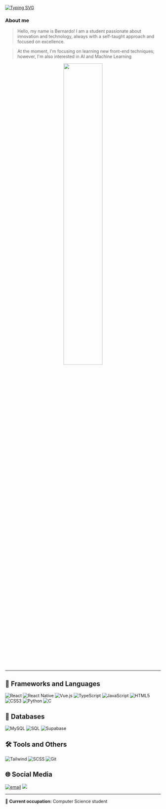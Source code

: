 <a href="https://git.io/typing-svg" ><img src="https://readme-typing-svg.demolab.com?font=Fira+Code&weight=900&size=25&letterSpacing=&duration=2500&pause=1000&color=93F842&background=5F207418&center=true&vCenter=true&width=1000&height=200&lines=Welcome!!+;Hello%2C+my+name+is+Bernardo." alt="Typing SVG"  /></a>
### About me

> Hello, my name is Bernardo! I am a student passionate about innovation and technology, always with a self-taught approach and focused on excellence. </br>


> At the moment, I'm focusing on learning new front-end techniques; however, I'm also interested in AI and Machine Learning

<div align='center'>
<img  width='50%' pointer-events='none' src="https://readme-stats.clckblog.space/api/top-langs/?username=jbernardoFortes&theme=github_dark&hide_border=True&layout=compact&count_private=true&hide=css" min-width="300px" max-width="300px" width="300px"/>

</div>

<hr>

## 🚀 Frameworks and Languages

![React](https://img.shields.io/badge/react-%2320232a.svg?style=for-the-badge&logo=react&logoColor=%2361DAFB)
![React Native](https://img.shields.io/badge/react--native-%2320232a.svg?style=for-the-badge&logo=react&logoColor=%2361DAFB)
![Vue.js](https://img.shields.io/badge/vuejs-%2335495e.svg?style=for-the-badge&logo=vuedotjs&logoColor=%234FC08D)
![TypeScript](https://img.shields.io/badge/TypeScript-007ACC?style=for-the-badge&logo=typescript&logoColor=white)
![JavaScript](https://img.shields.io/badge/javascript-%23323330.svg?style=for-the-badge&logo=javascript&logoColor=%23F7DF1E)
![HTML5](https://img.shields.io/badge/html5-%23E34F26.svg?style=for-the-badge&logo=html5&logoColor=white)
![CSS3](https://img.shields.io/badge/css3-%231572B6.svg?style=for-the-badge&logo=css3&logoColor=white)
![Python](https://img.shields.io/badge/python-3670A0?style=for-the-badge&logo=python&logoColor=ffdd54)
![C](https://img.shields.io/badge/C-00599C?style=for-the-badge&logo=c&logoColor=white)






## 💾 Databases

![MySQL](https://img.shields.io/badge/mysql-%2300f.svg?style=for-the-badge&logo=mysql&logoColor=white)
![SQL](https://img.shields.io/badge/SQL-%23007ACC.svg?style=for-the-badge&logo=sql&logoColor=white)
![Supabase](https://img.shields.io/badge/supabase-%2332A852.svg?style=for-the-badge&logo=supabase&logoColor=white)


## 🛠️ Tools and Others


![Tailwind](https://img.shields.io/badge/tailwindcss-%2306B6D4.svg?style=for-the-badge&logo=tailwind-css&logoColor=white)
![SCSS](https://img.shields.io/badge/SCSS-CC6699?style=for-the-badge&logo=sass&logoColor=white)
![Git](https://img.shields.io/badge/git-%23F05033.svg?style=for-the-badge&logo=git&logoColor=white)



## 🌐 Social Media

<div> 

  <a href = "mailto:joseberk2@gmail.com"><img src="https://img.shields.io/badge/-Gmail-%23333?style=for-the-badge&logo=gmail&logoColor=white" target="_blank" alt='email'></a>
  <a href="https://www.linkedin.com/in/21jbernardo/" target="_blank"><img src="https://img.shields.io/badge/-LinkedIn-%230077B5?style=for-the-badge&logo=linkedin&logoColor=white" target="_blank" email='linkedin'></a> 
</div>

<hr>

  <summary>💼 <strong>Current occupation:</strong> Computer Science student </summary>

